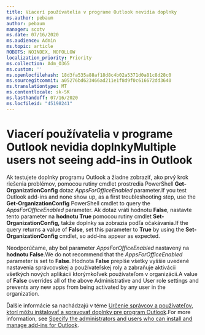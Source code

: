 ```yaml
---
title: Viacerí používatelia v programe Outlook nevidia doplnky
ms.author: pebaum
author: pebaum
manager: scotv
ms.date: 07/16/2020
ms.audience: Admin
ms.topic: article
ROBOTS: NOINDEX, NOFOLLOW
localization_priority: Priority
ms.collection: Adm_O365
ms.custom: ''
ms.openlocfilehash: 18d3fa535a88af18d8c4b02a5371d0a81c8d28c0
ms.sourcegitcommit: a05276bd623466ad211e1f8d9f0c616672dd3640
ms.translationtype: MT
ms.contentlocale: sk-SK
ms.lasthandoff: 07/16/2020
ms.locfileid: "45198241"
---
```

# <a name="multiple-users-not-seeing-add-ins-in-outlook"></a><span data-ttu-id="5164d-102">Viacerí používatelia v programe Outlook nevidia doplnky</span><span class="sxs-lookup"><span data-stu-id="5164d-102">Multiple users not seeing add-ins in Outlook</span></span>

<span data-ttu-id="5164d-103">Ak testujete doplnky programu Outlook a žiadne zobraziť, ako prvý krok riešenia problémov, pomocou rutiny cmdlet prostredia PowerShell **Get-OrganizationConfig** dotaz _AppsForOfficeEnabled_ parameter.</span><span class="sxs-lookup"><span data-stu-id="5164d-103">If you test Outlook add-ins and none show up, as a first troubleshooting step, use the **Get-OrganizationConfig** PowerShell cmdlet to query the _AppsForOfficeEnabled_ parameter.</span></span> <span data-ttu-id="5164d-104">Ak dotaz vráti hodnotu **False**, nastavte tento parameter na **hodnotu True** pomocou rutiny cmdlet **Set-OrganizationConfig,** takže doplnky sa zobrazia podľa očakávania.</span><span class="sxs-lookup"><span data-stu-id="5164d-104">If the query returns a value of **False**, set this parameter to **True** by using the **Set-OrganizationConfig** cmdlet, so add-ins appear as expected.</span></span>

<span data-ttu-id="5164d-105">Neodporúčame, aby bol parameter _AppsForOfficeEnabled_ nastavený na **hodnotu False**.</span><span class="sxs-lookup"><span data-stu-id="5164d-105">We do not recommend that the _AppsForOfficeEnabled_ parameter is set to **False**.</span></span> <span data-ttu-id="5164d-106">Hodnota **False** prepíše všetky vyššie uvedené nastavenia správcovskej a používateľskej roly a zabraňuje aktivácii všetkých nových aplikácií ktorýmkoľvek používateľom v organizácii.</span><span class="sxs-lookup"><span data-stu-id="5164d-106">A value of **False** overrides all of the above Administrative and User role settings and prevents any new apps from being activated by any user in the organization.</span></span>

<span data-ttu-id="5164d-107">Ďalšie informácie sa nachádzajú v téme [Určenie správcov a používateľov, ktorí môžu inštalovať a spravovať doplnky pre program Outlook](https://docs.microsoft.com/exchange/clients-and-mobile-in-exchange-online/add-ins-for-outlook/specify-who-can-install-and-manage-add-ins#user-roles).</span><span class="sxs-lookup"><span data-stu-id="5164d-107">For more information, see [Specify the administrators and users who can install and manage add-ins for Outlook](https://docs.microsoft.com/exchange/clients-and-mobile-in-exchange-online/add-ins-for-outlook/specify-who-can-install-and-manage-add-ins#user-roles).</span></span>